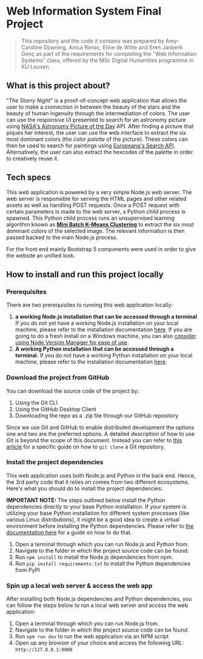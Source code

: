 # Web Information System Final Project

> This repository and the code it contains was prepared by Amy-Caroline Downing, Anica Rimac, Eline de Witte and Eren Janberk Genç as part of the requirements for completing the "Web Information Systems" class, offered by the MSc Digital Humanities programme in KU Leuven.

## What is this project about?

"*The Starry Night*" is a proof-of-concept web application that allows the user to make a connection in between the beauty of the stars and the beauty of human ingenuity through the intermediation of colors. The user can use the responsive UI presented to search for an astronomy picture using [NASA's Astronomy Picture of the Day](https://apod.nasa.gov/apod/astropix.html) API. After finding a picture that piques her interest, the user can use the web interface to extract the six most dominant colors (the *color palette* of the picture). These colors can then be used to search for paintings using [Europeana's Search API](https://pro.europeana.eu/page/search). Alternatively, the user can also extract the hexcodes of the palette in order to creatively reuse it.

## Tech specs

This web application is powered by a very simple Node.js web server. The web server is responsible for serving the HTML pages and other related assets as well as handling POST requests. Once a POST request with certain parameters is made to the web server, a Python child process is spawned. This Python child process runs an unsupervised learning algorithm known as [**Mini Batch K-Means Clustering**]() to extract the six most dominant colors of the selected image. The relevant information is then passed backed to the main Node.js process.

For the front end mainly Bootstrap 5 components were used in order to give the website an unified look.

## How to install and run this project locally

### Prerequisites

There are two prerequisites to running this web application locally:

1. **a working Node.js installation that can be accessed through a terminal** If you do not yet have a working Node.js installation on your local machine, please refer to the installation documentation [here](https://nodejs.org/en/download/). If you are going to do a fresh install on a Windows machine, you can also [consider using Node Version Manager for ease of use](https://github.com/nvm-sh/nvm).
2. **A working Python installation that can be accessed through a terminal.** If you do not have a working Python installation on your local machine, please refer to the installation documentation [here](https://www.python.org/downloads/).

### Download the project from GitHub

You can download the source code of the project by:

1. Using the Git CLI
2. Using the GitHub Desktop Client
3. Downloading the repo as a .zip file through our GitHub repository

Since we use Git and GitHub to enable distributed development the options one and two are the preferred options. A detailed description of how to use Git is beyond the scope of this document. Instead you can refer to  [this article](https://git-scm.com/book/en/v2/Git-Basics-Getting-a-Git-Repository) for a specific guide on how to `git clone` a Git repository.

### Install the project dependencies

This web application uses both Node.js and Python in the back end. Hence, the 3rd party code that it relies on comes from two different ecosystems. Here's what you should do to install the project dependencies:

**IMPORTANT NOTE:** The steps outlined below install the Python dependencies directly to your base Python installation. If your system is utilizing your base Python installation for different system processes (like various Linux distributions), it might be a good idea to create a virtual environment before installing the Python dependencies. Please refer to [the documentation here](https://docs.python.org/3/library/venv.html) for a guide on how to do that.

1. Open a terminal through which you can run Node.js and Python from.
2. Navigate to the folder in which the project source code can be found.
3. Run `npm install` to install the Node.js dependencies from npm.
4. Run  `pip install requirements.txt` to install the Python dependencies from PyPI

### Spin up a local web server & access the web app

After installing both Node.js dependencies and Python dependencies, you can follow the steps below to run a local web server and access the web application:

1. Open a terminal through which you can run Node.js from.
2. Navigate to the folder in which the project source code can be found.
3. Run `npm run dev` to run the web application via an NPM script
4. Open up any browser of your choice and access the following URL: `http://127.0.0.1:8000`